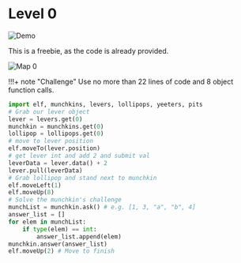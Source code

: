 # Level 0

![Demo](/img/term_tec/img2.png)

This is a freebie, as the code is already provided.

![Map 0](/img/term_tec/img3.png)


!!!+ note "Challenge"
Use no more than 22 lines of code and 8 object function calls.


```python
import elf, munchkins, levers, lollipops, yeeters, pits
# Grab our lever object
lever = levers.get(0)
munchkin = munchkins.get(0)
lollipop = lollipops.get(0)
# move to lever position
elf.moveTo(lever.position)
# get lever int and add 2 and submit val
leverData = lever.data() + 2
lever.pull(leverData)
# Grab lollipop and stand next to munchkin
elf.moveLeft(1)
elf.moveUp(8)
# Solve the munchkin's challenge
munchList = munchkin.ask() # e.g. [1, 3, "a", "b", 4]
answer_list = []
for elem in munchList:
    if type(elem) == int:
        answer_list.append(elem)
munchkin.answer(answer_list)
elf.moveUp(2) # Move to finish
```